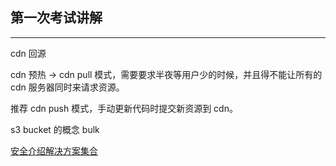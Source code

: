 ## 第一次考试讲解

---

cdn 回源

cdn 预热 -> cdn pull 模式，需要要求半夜等用户少的时候，并且得不能让所有的 cdn 服务器同时来请求资源。

推荐 cdn push 模式，手动更新代码时提交新资源到 cdn。

s3 bucket 的概念 bulk

[安全介绍解决方案集合](https://www.eggjs.org/zh-CN/core/security)
